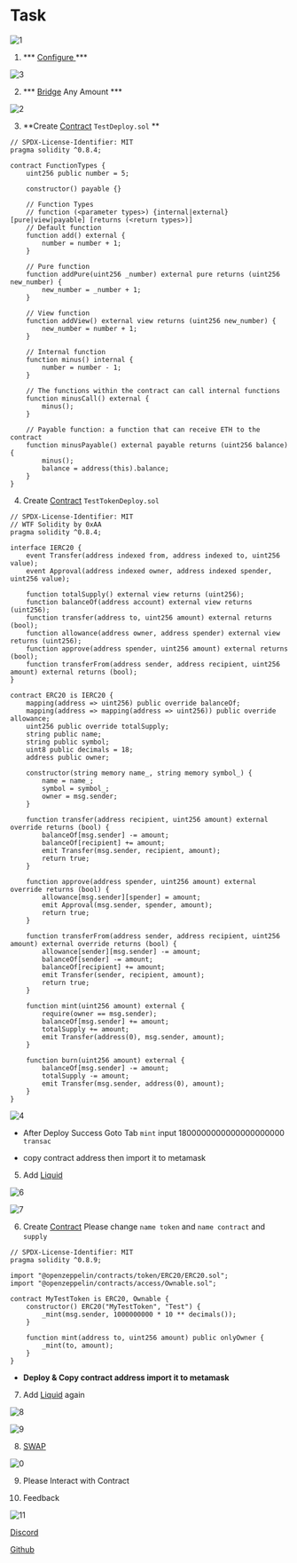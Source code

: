 
<p align="center">
  <h1>Task</h1>
</p>

![1](https://github.com/blockReal/Task-Testnet/assets/96944994/b484f38f-7a19-49f3-9d69-4c0db559a2a2)

1. *** <a href="https://scroll.io/portal">Configure </a> ***

![3](https://github.com/blockReal/Task-Testnet/assets/96944994/d463fc1f-f60b-4835-8d25-d5ad33287e7f)


2. *** <a href="https://scroll.io/bridge">Bridge</a> Any Amount ***

![2](https://github.com/blockReal/Task-Testnet/assets/96944994/48dbae02-b883-42d8-92e4-cbc8153c5b6a)


3. **Create <a href="https://remix.ethereum.org/">Contract</a> `TestDeploy.sol` **

```
// SPDX-License-Identifier: MIT
pragma solidity ^0.8.4;

contract FunctionTypes {
    uint256 public number = 5;

    constructor() payable {}

    // Function Types
    // function (<parameter types>) {internal|external} [pure|view|payable] [returns (<return types>)]
    // Default function
    function add() external {
        number = number + 1;
    }

    // Pure function
    function addPure(uint256 _number) external pure returns (uint256 new_number) {
        new_number = _number + 1;
    }

    // View function
    function addView() external view returns (uint256 new_number) {
        new_number = number + 1;
    }

    // Internal function
    function minus() internal {
        number = number - 1;
    }

    // The functions within the contract can call internal functions
    function minusCall() external {
        minus();
    }

    // Payable function: a function that can receive ETH to the contract
    function minusPayable() external payable returns (uint256 balance) {
        minus();
        balance = address(this).balance;
    }
}
```
4. Create <a href="https://remix.ethereum.org/">Contract</a> `TestTokenDeploy.sol`
```
// SPDX-License-Identifier: MIT
// WTF Solidity by 0xAA
pragma solidity ^0.8.4;

interface IERC20 {
    event Transfer(address indexed from, address indexed to, uint256 value);
    event Approval(address indexed owner, address indexed spender, uint256 value);

    function totalSupply() external view returns (uint256);
    function balanceOf(address account) external view returns (uint256);
    function transfer(address to, uint256 amount) external returns (bool);
    function allowance(address owner, address spender) external view returns (uint256);
    function approve(address spender, uint256 amount) external returns (bool);
    function transferFrom(address sender, address recipient, uint256 amount) external returns (bool);
}

contract ERC20 is IERC20 {
    mapping(address => uint256) public override balanceOf;
    mapping(address => mapping(address => uint256)) public override allowance;
    uint256 public override totalSupply;
    string public name;
    string public symbol;
    uint8 public decimals = 18;
    address public owner;
    
    constructor(string memory name_, string memory symbol_) {
        name = name_;
        symbol = symbol_;
        owner = msg.sender;
    }
    
    function transfer(address recipient, uint256 amount) external override returns (bool) {
        balanceOf[msg.sender] -= amount;
        balanceOf[recipient] += amount;
        emit Transfer(msg.sender, recipient, amount);
        return true;
    }
    
    function approve(address spender, uint256 amount) external override returns (bool) {
        allowance[msg.sender][spender] = amount;
        emit Approval(msg.sender, spender, amount);
        return true;
    }
    
    function transferFrom(address sender, address recipient, uint256 amount) external override returns (bool) {
        allowance[sender][msg.sender] -= amount;
        balanceOf[sender] -= amount;
        balanceOf[recipient] += amount;
        emit Transfer(sender, recipient, amount);
        return true;
    }
    
    function mint(uint256 amount) external {
        require(owner == msg.sender);
        balanceOf[msg.sender] += amount;
        totalSupply += amount;
        emit Transfer(address(0), msg.sender, amount);
    }
    
    function burn(uint256 amount) external {
        balanceOf[msg.sender] -= amount;
        totalSupply -= amount;
        emit Transfer(msg.sender, address(0), amount);
    }
}
```

![4](https://github.com/blockReal/Task-Testnet/assets/96944994/588ad675-f73b-43b8-a9ae-3a51d28c3b8f)

- After Deploy Success Goto Tab `mint` input 1800000000000000000000 `transac`


- copy contract address then import it to metamask

5. Add <a href="https://uniswap-v3.scroll.io/#/pool">Liquid</a>

![6](https://github.com/blockReal/Task-Testnet/assets/96944994/4882f1d7-abe7-4432-a62b-a089827b01cc)

![7](https://github.com/blockReal/Task-Testnet/assets/96944994/f24b5b65-c7af-4c4e-905d-c3cb79b48303)

6. Create <a href="https://remix.ethereum.org/">Contract</a> Please change `name token` and `name contract` and `supply`

```
// SPDX-License-Identifier: MIT
pragma solidity ^0.8.9;

import "@openzeppelin/contracts/token/ERC20/ERC20.sol";
import "@openzeppelin/contracts/access/Ownable.sol";

contract MyTestToken is ERC20, Ownable {
    constructor() ERC20("MyTestToken", "Test") {
        _mint(msg.sender, 1000000000 * 10 ** decimals());
    }

    function mint(address to, uint256 amount) public onlyOwner {
        _mint(to, amount);
    }
}
```
- **Deploy & Copy contract address import it to metamask**

7. Add <a href="https://uniswap-v3.scroll.io/#/pool">Liquid</a> again

![8](https://github.com/blockReal/Task-Testnet/assets/96944994/07ac94f9-a1bd-47a5-9996-84fc43a0aabd)

![9](https://github.com/blockReal/Task-Testnet/assets/96944994/619f9892-669c-4dd4-be47-2afce3835e6c)

8. <a href="https://uniswap-v3.scroll.io/#/swap">SWAP</a>

![0](https://github.com/blockReal/Task-Testnet/assets/96944994/b203b7ef-54ec-4469-96fc-1b1a29cbbc9e)

9. Please Interact with Contract

10. Feedback

![11](https://github.com/blockReal/Task-Testnet/assets/96944994/4c18e405-38db-4c1b-b060-7bc852e22b8f)

<a href="https://discord.com/invite/scroll">Discord</a>

<a href="https://github.com/scroll-tech">Github</a>


